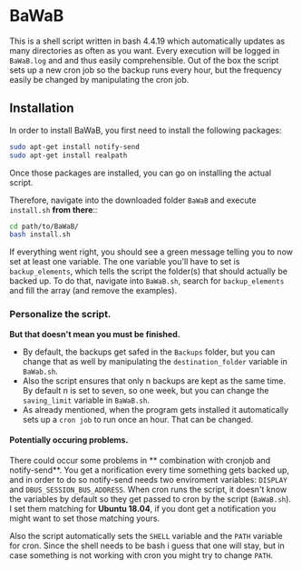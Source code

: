 # BaWaB
This is a shell script written in bash 4.4.19 which automatically updates as many directories as often as you want. 
Every execution will be logged in `BaWaB.log` and and thus easily comprehensible.
Out of the box the script sets up a new cron job so the backup runs every hour, but the frequency easily be changed by manipulating the cron job.

## Installation
In order to install BaWaB, you first need to install the following packages:

```bash
sudo apt-get install notify-send
sudo apt-get install realpath
```

Once those packages are installed, you can go on installing the actual script.

Therefore, navigate into the downloaded folder `BaWaB` and execute `install.sh` **from there**::

```bash
cd path/to/BaWaB/
bash install.sh
```

If everything went right, you should see a green message telling you to now set at least one variable.
The one variable you'll have to set is `backup_elements`, which tells the script the folder(s) that should actually be backed up.
To do that, navigate into `BaWaB.sh`, search for `backup_elements` and fill the array (and remove the examples).

### Personalize the script.

**__But that doesn't mean you must be finished.__**

* By default, the backups get safed in the `Backups` folder, but you can change that as well by manipulating the `destination_folder` variable in `BaWab.sh`.
* Also the script ensures that only n backups are kept as the same time. By default n is set to seven, so one week, but you can change the `saving_limit` variable in `BaWaB.sh`.
* As already mentioned, when the program gets installed it automatically sets up a `cron job` to run once an hour. That can be changed.

#### Potentially occuring problems.
There could occur some problems in ** combination with cronjob and notify-send**.
You get a norification every time something gets backed up, and in order to do so notify-send needs two enviroment variables: `DISPLAY` and `DBUS_SESSION_BUS_ADDRESS`. 
When cron runs the script, it doesn't know the variables by default so they get passed to cron by the script (`BaWaB.sh`).
I set them matching for **Ubuntu 18.04**, if you dont get a notification you might want to set those matching yours. 

Also the script automatically sets the `SHELL` variable and the `PATH` variable for cron. Since the shell needs to be bash i guess that one will stay, but in case something is not working with cron you might try to change `PATH`.


